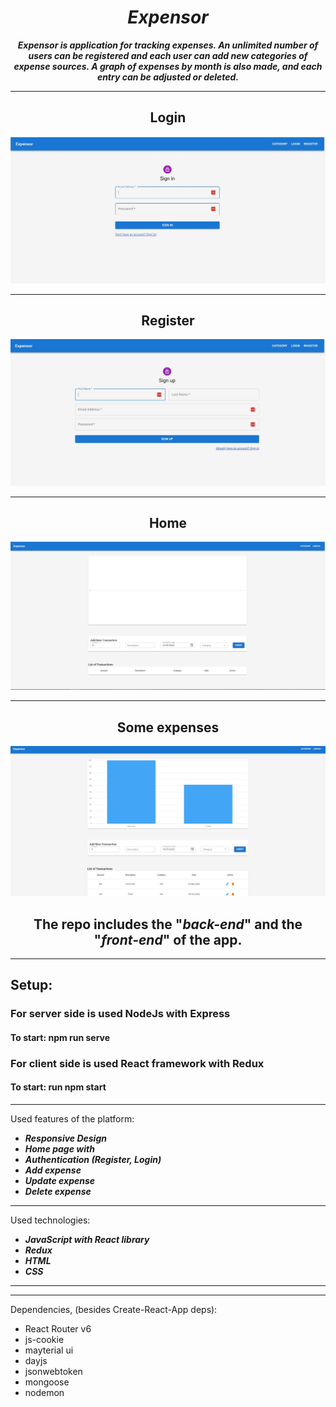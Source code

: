<h1 align="center"><i>Expensor</i></h1>

**_<p align="center">Expensor is application for tracking expenses. An unlimited number of users can be registered and each user can add new categories of expense sources. A graph of expenses by month is also made, and each entry can be adjusted or deleted.</p>_**

<hr/>

<p align="center">
    <div>
    <h2 align="center">Login</h2>
    <img src="./pictures/login.jpg"/>
    <hr/>
    <h2 align="center">Register</h2>
    <img src="./pictures/register.jpg"/>
    <hr/>
    <h2 align="center">Home</h2>
    <img src="./pictures/home.jpg"/>
    <hr/>
    <h2 align="center">Some expenses</h2>
    <img src="./pictures/expenses.jpg"/>
    </div>
<p>

   <h2 align="center">The repo includes the "<i>back-end</i>" and the "<i>front-end</i>" of the app.</h2>
<hr/>

<h2>Setup:</h2>
<h3>For server side is used NodeJs with Express</h3>
<h4>To start: npm run serve</h4>

<h3>For client side is used React framework with Redux</h3>
<h4>To start: run npm start</h4>

<hr/>


Used features of the platform:

- <i><b>Responsive Design</b></i>
- <i><b>Home page with </b></i>
- <i><b>Authentication (Register, Login)</b></i>
- <i><b>Add expense</b></i>
- <i><b>Update expense</b></i>
- <i><b>Delete expense</b></i>


<hr/>

Used technologies:

- <i><b>JavaScript with React library</b></i>
- <i><b>Redux</b></i>
- <i><b>HTML</b></i>
- <i><b>CSS</b></i>

<hr/>

<hr/>

Dependencies, (besides Create-React-App deps): 

- React Router v6
- js-cookie
- mayterial ui
- dayjs
- jsonwebtoken
- mongoose
- nodemon


